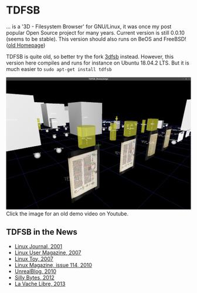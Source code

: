 # TDFSB
... is a '3D - Filesystem Browser' for GNU/Linux, it was once my post popular Open Source project for many years. Current version is still 0.0.10 (seems to be stable). This version should also runs on BeOS and FreeBSD! ([old Homepage](http://determinate.net/webdata/seg/tdfsb.html))

TDFSB is quite old, so better try the fork [3dfsb](https://github.com/3dfsb-dev/3dfsb) instead. However, this version here compiles and runs for instance on Ubuntu 18.04.2 LTS. But it is much easier to ```sudo apt-get install tdfsb```

[![Alt text](demo.png)](https://www.youtube.com/watch?v=U6Ah7ZbI6Yc)
Click the image for an old demo video on Youtube.

## TDFSB in the News

* [Linux Journal, 2001](https://www.linuxjournal.com/article/5504)
* [Linux User Magazine, 2007](https://www.linux-user.de/ausgabe/2007/02/042-3dbrowser/index.html)
* [Linux Toy, 2007](https://linuxtoy.org/archives/tdfsb.html)
* [Linux Magazine, issue 114, 2010](https://nnc3.com/mags/LM10/Magazine/Archive/2010/114/084-085_tdfsb/article.html)
* [UnrealBlog, 2010](http://unrealstuff.bplaced.de/index.php?id=147)
* [Silly Bytes, 2012](https://sillybytes.net/2012/04/navegando-en-3d-en-nuestros-directorios.html)
* [La Vache Libre, 2013](https://la-vache-libre.org/tdfsb-un-petit-navigateur-de-fichiers-3d-rigolo/)

